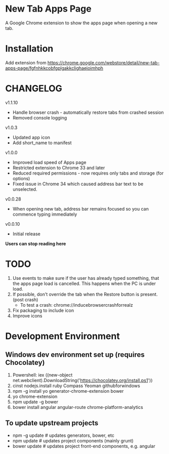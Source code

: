 New Tab Apps Page
=================

A Google Chrome extension to show the apps page when opening a new tab.

# Installation

Add extension from https://chrome.google.com/webstore/detail/new-tab-apps-page/fgfnhkkcobfgplgakkclighaejoimhph

# CHANGELOG

v1.1.10

* Handle browser crash - automatically restore tabs from crashed session
* Removed console logging

v1.0.3

* Updated app icon
* Add short_name to manifest

v1.0.0

* Improved load speed of Apps page
* Restricted extension to Chrome 33 and later
* Reduced required permissions - now requires only tabs and storage (for options)
* Fixed issue in Chrome 34 which caused address bar text to be unselected.

v0.0.28

* When opening new tab, address bar remains focused so you can commence typing immediately

v0.0.10

* Initial release


**Users can stop reading here**

# TODO

1. Use events to make sure if the user has already typed something, that the apps page load is cancelled. This happens when the PC is under load.
2. If possible, don't override the tab when the Restore button is present. (post crash)
   + To test a crash: chrome://inducebrowsercrashforrealz
3. Fix packaging to include icon
4. Improve icons

# Development Environment

## Windows dev environment set up (requires Chocolatey)

1. Powershell: iex ((new-object net.webclient).DownloadString('https://chocolatey.org/install.ps1'))
3. cinst nodejs.install ruby Compass Yeoman githubforwindows
4. npm -g install yo generator-chrome-extension bower
5. yo chrome-extension
6. npm update -g bower
7. bower install angular angular-route chrome-platform-analytics

## To update upstream projects

* npm -g update   # updates generators, bower, etc
* npm update      # updates project components (mainly grunt)
* bower update    # updates project front-end components, e.g. angular